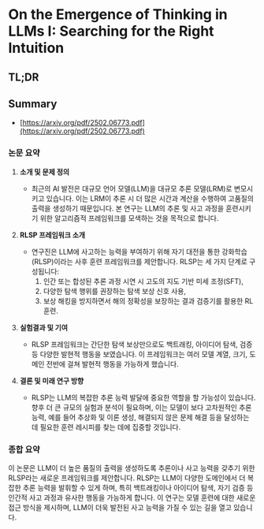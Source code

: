 # On the Emergence of Thinking in LLMs I: Searching for the Right Intuition
## TL;DR
## Summary
- [https://arxiv.org/pdf/2502.06773.pdf](https://arxiv.org/pdf/2502.06773.pdf)

### 논문 요약

1. **소개 및 문제 정의**
   - 최근의 AI 발전은 대규모 언어 모델(LLM)을 대규모 추론 모델(LRM)로 변모시키고 있습니다. 이는 LRM이 추론 시 더 많은 시간과 계산을 수행하여 고품질의 출력을 생성하기 때문입니다. 본 연구는 LLM의 추론 및 사고 과정을 훈련시키기 위한 알고리즘적 프레임워크를 모색하는 것을 목적으로 합니다.

2. **RLSP 프레임워크 소개**
   - 연구진은 LLM에 사고하는 능력을 부여하기 위해 자기 대전을 통한 강화학습(RLSP)이라는 사후 훈련 프레임워크를 제안합니다. RLSP는 세 가지 단계로 구성됩니다: 
     1) 인간 또는 합성된 추론 과정 시연 시 고도의 지도 기반 미세 조정(SFT),
     2) 다양한 탐색 행위를 권장하는 탐색 보상 신호 사용,
     3) 보상 해킹을 방지하면서 해의 정확성을 보장하는 결과 검증기를 활용한 RL 훈련.

3. **실험결과 및 기여**
   - RLSP 프레임워크는 간단한 탐색 보상만으로도 백트래킹, 아이디어 탐색, 검증 등 다양한 발현적 행동을 보였습니다. 이 프레임워크는 여러 모델 계열, 크기, 도메인 전반에 걸쳐 발현적 행동을 가능하게 했습니다.

4. **결론 및 미래 연구 방향**
   - RLSP는 LLM의 복잡한 추론 능력 발달에 중요한 역할을 할 가능성이 있습니다. 향후 더 큰 규모의 실험과 분석이 필요하며, 이는 모델이 보다 고차원적인 추론 능력, 예를 들어 추상화 및 이론 생성, 해결되지 않은 문제 해결 등을 달성하는 데 필요한 훈련 레시피를 찾는 데에 집중할 것입니다.

### 종합 요약
이 논문은 LLM이 더 높은 품질의 출력을 생성하도록 추론이나 사고 능력을 갖추기 위한 RLSP라는 새로운 프레임워크를 제안합니다. RLSP는 LLM이 다양한 도메인에서 더 복잡한 추론 능력을 발휘할 수 있게 하며, 특히 백트래킹이나 아이디어 탐색, 자기 검증 등 인간적 사고 과정과 유사한 행동을 가능하게 합니다. 이 연구는 모델 훈련에 대한 새로운 접근 방식을 제시하며, LLM이 더욱 발전된 사고 능력을 가질 수 있는 길을 열고 있습니다.